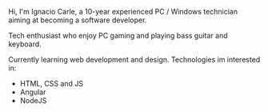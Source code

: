 Hi, I'm Ignacio Carle, a 10-year experienced PC / Windows technician aiming at becoming a software developer.

Tech enthusiast who enjoy PC gaming and playing bass guitar and keyboard.

Currently learning web development and design.
Technologies im interested in:
  - HTML, CSS and JS
  - Angular
  - NodeJS
